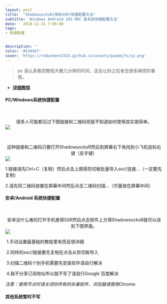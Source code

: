 ```yaml
---
layout: post
title:  "ShadowsocksR(简称SSR)快捷配置方法"
subtitle: 'Windows Android IOS MAC 各系统快捷配置方法'
date:   2018-12-31 7:00:00
tags:
- 快捷配置


description: ''
color: '#234567'
cover: 'https://redundant2333.github.io/assets/paimkjfs/sy.png'
---
```


> ps 请认真看完教程大概几分钟的时间，这会让你之后省去很多麻烦的事情。

- [**详细教程**](http://ceshiboke.github.io)

#### PC/Windows系统快捷配置

​ <center>很多人可能都见过下图链接和二维码但是不知道如何使用其实很简单。</center>
![](http://ceshiboke.github.io/assets/paimkjfs/zt.png)

​ <center>这种链接和二维码只要打开ShadowsocksR然后到屏幕右下角找到小飞机鼠标右键（反手键）</center>
![](http://ceshiboke.github.io/assets/paimkjfs/windows2.png)

​ 1.链接请先Ctrl+C（复制）然后点击上图得剪切板批量导入ssr//连接...（一定要先复制）

​ 2.请先将二维码放置在屏幕中间然后点击二维码扫描...（尽量放在屏幕中间）

#### 安卓/Android 系统快捷配置

​ <center>安卓没什么难的打开手机里得SSR然后点击软件上方得ShadowsocksR就可以进到下图界面。</center>
![](http://ceshiboke.github.io/assets/paimkjfs/Android1.png)

​ 1.手动设置最基础的教程里有而且很详细

​ 2.同样的ssr//链接要先复制在点击从剪切板导入

​ 3.扫描二维码个别手机需要先安装软件请自行解决

​ 4.我不分享订阅地址所以就不写了请自行Google 百度解决

*注意：使用节点时请关闭你所有的杀毒软件，浏览器请使用Chrome*

####  其他系统暂时不写